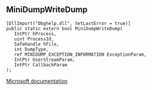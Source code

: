 ## MiniDumpWriteDump

```
[DllImport("Dbghelp.dll", SetLastError = true)]
public static extern bool MiniDumpWriteDump(
   IntPtr hProcess,
   uint ProcessId,
   SafeHandle hFile,
   int DumpType,
   ref MINIDUMP_EXCEPTION_INFORMATION ExceptionParam,
   IntPtr UserStreamParam,
   IntPtr CallbackParam
);
```

[Microsoft documentation](https://docs.microsoft.com/en-us/windows/win32/api/minidumpapiset/nf-minidumpapiset-minidumpwritedump)
